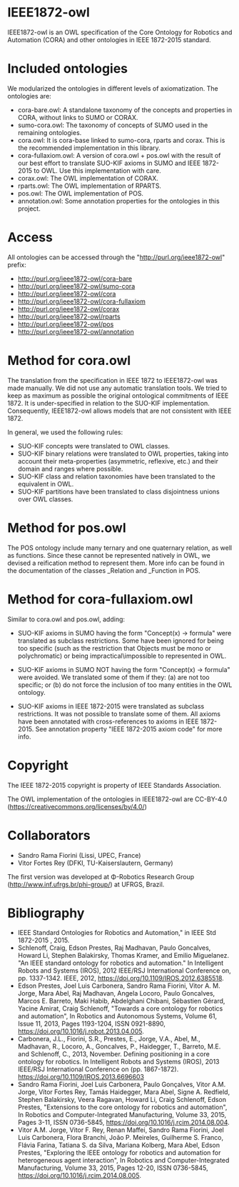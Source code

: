 # IEEE1872-owl

IEEE1872-owl is an OWL specification of the Core Ontology for Robotics and Automation (CORA) and other ontologies in IEEE 1872-2015 standard.

# Included ontologies

We modularized the ontologies in different levels of axiomatization. The ontologies are:

* cora-bare.owl: A standalone taxonomy of the concepts and properties in CORA, without links to SUMO or CORAX.
* sumo-cora.owl: The taxonomy of concepts of SUMO used in the remaining ontologies.
* cora.owl: It is cora-base linked to sumo-cora, rparts and corax. This is the recommended implementation in this library.
* cora-fullaxiom.owl: A version of cora.owl + pos.owl with the result of our best effort to translate SUO-KIF axioms in SUMO and IEEE 1872-2015 to OWL. Use this implementation with care. 
* corax.owl: The OWL implementation of CORAX.
* rparts.owl: The OWL implementation of RPARTS.
* pos.owl: The OWL implementation of POS.
* annotation.owl: Some annotation properties for the ontologies in this project.

# Access

All ontologies can be accessed through the "http://purl.org/ieee1872-owl" prefix:

* http://purl.org/ieee1872-owl/cora-bare
* http://purl.org/ieee1872-owl/sumo-cora
* http://purl.org/ieee1872-owl/cora
* http://purl.org/ieee1872-owl/cora-fullaxiom
* http://purl.org/ieee1872-owl/corax
* http://purl.org/ieee1872-owl/rparts
* http://purl.org/ieee1872-owl/pos
* http://purl.org/ieee1872-owl/annotation

# Method for cora.owl

The translation from the specification in IEEE 1872 to IEEE1872-owl was made manually. We did not use any automatic translation tools. We tried to keep as maximum as possible the original ontological commitments of IEEE 1872. It is under-specified in relation to the SUO-KIF implementation. Consequently, IEEE1872-owl allows models that are not consistent with IEEE 1872.

In general, we used the following rules:

* SUO-KIF concepts were translated to OWL classes.
* SUO-KIF binary relations were translated to OWL properties, taking into account their meta-properties (asymmetric, reflexive, etc.) and their domain and ranges where possible.
* SUO-KIF class and relation taxonomies have been translated to the equivalent in OWL.
* SUO-KIF partitions have been translated to class disjointness unions over OWL classes.

# Method for pos.owl

The POS ontology include many ternary and one quaternary relation, as well as functions. Since these cannot be represented natively in OWL, we devised a reification method to represent them. More info can be found in the documentation of the classes \_Relation and \_Function in POS.

# Method for cora-fullaxiom.owl

Similar to cora.owl and pos.owl, adding:

* SUO-KIF axioms in SUMO having the form "Concept(x) -> formula" were translated as subclass restrictions. Some have been ignored for being too specific (such as the restriction that Objects must be mono or polychromatic) or being impractical\\impossible to represented in OWL. 

* SUO-KIF axioms in SUMO NOT having the form "Concept(x) -> formula" were avoided. We translated some of them if they: (a) are not too specific; or (b) do not force the inclusion of too many entities in the OWL ontology.

* SUO-KIF axioms in IEEE 1872-2015 were translated as subclass restrictions. It was not possible to translate some of them. All axioms have been annotated with cross-references to axioms in IEEE 1872-2015. See annotation property "IEEE 1872-2015 axiom code" for more info.

# Copyright

The IEEE 1872-2015 copyright is property of IEEE Standards Association. 

The OWL implementation of the ontologies in IEEE1872-owl are CC-BY-4.0 (https://creativecommons.org/licenses/by/4.0/)

# Collaborators

* Sandro Rama Fiorini (Lissi, UPEC, France)
* Vitor Fortes Rey (DFKI, TU-Kaiserslautern, Germany)

The first version was developed at Φ-Robotics Research Group (http://www.inf.ufrgs.br/phi-group/) at UFRGS, Brazil.

# Bibliography

* IEEE Standard Ontologies for Robotics and Automation," in IEEE Std 1872-2015 , 2015.
* Schlenoff, Craig, Edson Prestes, Raj Madhavan, Paulo Goncalves, Howard Li, Stephen Balakirsky, Thomas Kramer, and Emilio Miguelanez. "An IEEE standard ontology for robotics and automation." In Intelligent Robots and Systems (IROS), 2012 IEEE/RSJ International Conference on, pp. 1337-1342. IEEE, 2012, https://doi.org/10.1109/IROS.2012.6385518.
* Edson Prestes, Joel Luis Carbonera, Sandro Rama Fiorini, Vitor A. M. Jorge, Mara Abel, Raj Madhavan, Angela Locoro, Paulo Goncalves, Marcos E. Barreto, Maki Habib, Abdelghani Chibani, Sébastien Gérard, Yacine Amirat, Craig Schlenoff, "Towards a core ontology for robotics and automation", In Robotics and Autonomous Systems, Volume 61, Issue 11, 2013, Pages 1193-1204, ISSN 0921-8890, https://doi.org/10.1016/j.robot.2013.04.005.
* Carbonera, J.L., Fiorini, S.R., Prestes, E., Jorge, V.A., Abel, M., Madhavan, R., Locoro, A., Goncalves, P., Haidegger, T., Barreto, M.E. and Schlenoff, C., 2013, November. Defining positioning in a core ontology for robotics. In Intelligent Robots and Systems (IROS), 2013 IEEE/RSJ International Conference on (pp. 1867-1872). https://doi.org/10.1109/IROS.2013.6696603
* Sandro Rama Fiorini, Joel Luis Carbonera, Paulo Gonçalves, Vitor A.M. Jorge, Vítor Fortes Rey, Tamás Haidegger, Mara Abel, Signe A. Redfield, Stephen Balakirsky, Veera Ragavan, Howard Li, Craig Schlenoff, Edson Prestes, "Extensions to the core ontology for robotics and automation", In Robotics and Computer-Integrated Manufacturing, Volume 33, 2015, Pages 3-11, ISSN 0736-5845, https://doi.org/10.1016/j.rcim.2014.08.004.
* Vitor A.M. Jorge, Vitor F. Rey, Renan Maffei, Sandro Rama Fiorini, Joel Luis Carbonera, Flora Branchi, João P. Meireles, Guilherme S. Franco, Flávia Farina, Tatiana S. da Silva, Mariana Kolberg, Mara Abel, Edson Prestes, "Exploring the IEEE ontology for robotics and automation for heterogeneous agent interaction", In Robotics and Computer-Integrated Manufacturing, Volume 33, 2015, Pages 12-20, ISSN 0736-5845, https://doi.org/10.1016/j.rcim.2014.08.005.

